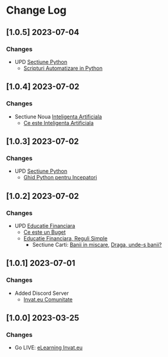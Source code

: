 # Change Log

## [1.0.5] 2023-07-04
### Changes

- UPD [Sectiune Python](https://www.elearning.invat.eu/programare/python/)
  - [Scripturi Automatizare in Python](https://www.elearning.invat.eu/programare/python/scripturi-automatizare/)

## [1.0.4] 2023-07-02
### Changes

- Sectiune Noua [Inteligenta Artificiala](https://www.elearning.invat.eu/inteligenta-artificiala/)
  - [Ce este Inteligenta Artificiala](https://www.elearning.invat.eu/inteligenta-artificiala/intro/)

## [1.0.3] 2023-07-02
### Changes

- UPD [Sectiune Python](https://www.elearning.invat.eu/programare/python/)
  - [Ghid Python pentru Incepatori](https://www.elearning.invat.eu/programare/python/pentru-incepatori/)

## [1.0.2] 2023-07-02
### Changes

- UPD [Educatie Financiara](https://www.elearning.invat.eu/educatie-financiara/)
  - [Ce este un Buget](https://www.elearning.invat.eu/educatie-financiara/ce-este/buget/)
  - [Educatie Financiara, Reguli Simple](https://www.elearning.invat.eu/educatie-financiara/reguli-simple/)
    - Sectiune Carti: [Banii in miscare](https://www.elearning.invat.eu/educatie-financiara/reguli-simple/#-banii-in-miscare-prosperitatea-in-10-pasi), [Draga, unde-s banii?](https://www.elearning.invat.eu/educatie-financiara/reguli-simple/#-banii-in-miscare-prosperitatea-in-10-pasi)

## [1.0.1] 2023-07-01
### Changes

- Added Discord Server
  - [Invat.eu Comunitate](https://discord.gg/3qmQKAHKS2)
  
## [1.0.0] 2023-03-25
### Changes

- Go LIVE: [eLearning Invat.eu](https://www.elearning.invat.eu/)
